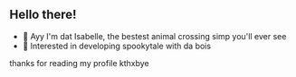 ## Hello there!
- 👋 Ayy I'm dat Isabelle, the bestest animal crossing simp you'll ever see
- 👀 Interested in developing spookytale with da bois

thanks for reading my profile kthxbye
